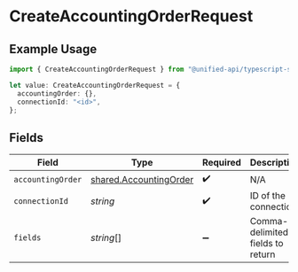 # CreateAccountingOrderRequest

## Example Usage

```typescript
import { CreateAccountingOrderRequest } from "@unified-api/typescript-sdk/sdk/models/operations";

let value: CreateAccountingOrderRequest = {
  accountingOrder: {},
  connectionId: "<id>",
};
```

## Fields

| Field                                                                   | Type                                                                    | Required                                                                | Description                                                             |
| ----------------------------------------------------------------------- | ----------------------------------------------------------------------- | ----------------------------------------------------------------------- | ----------------------------------------------------------------------- |
| `accountingOrder`                                                       | [shared.AccountingOrder](../../../sdk/models/shared/accountingorder.md) | :heavy_check_mark:                                                      | N/A                                                                     |
| `connectionId`                                                          | *string*                                                                | :heavy_check_mark:                                                      | ID of the connection                                                    |
| `fields`                                                                | *string*[]                                                              | :heavy_minus_sign:                                                      | Comma-delimited fields to return                                        |